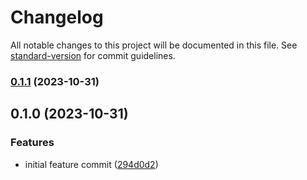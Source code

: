# Changelog

All notable changes to this project will be documented in this file. See [standard-version](https://github.com/conventional-changelog/standard-version) for commit guidelines.

### [0.1.1](https://github.com/mokkapps/changelog-generator-demo/compare/v0.1.0...v0.1.1) (2023-10-31)

## 0.1.0 (2023-10-31)


### Features

* initial feature commit ([294d0d2](https://github.com/mokkapps/changelog-generator-demo/commits/294d0d27cc0bda1b4000139b6820d43a53e86742))
